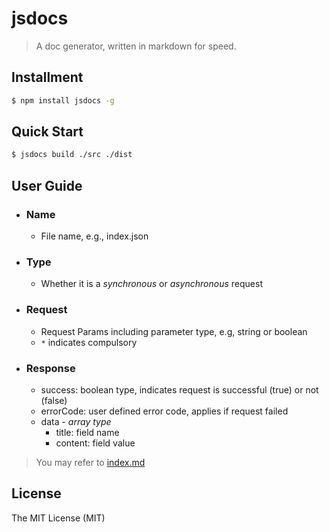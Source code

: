 jsdocs
===

> A doc generator, written in markdown for speed.

## Installment

```bash
$ npm install jsdocs -g
```

## Quick Start

```bash
$ jsdocs build ./src ./dist
```

##  User Guide
* ### Name
	* File name, e.g., index.json

* ### Type
	* Whether it is a *synchronous* or *asynchronous* request

* ### Request
	* Request Params including parameter type, e.g, string or boolean
	* `*` indicates compulsory

* ### Response
	* success: boolean type, indicates request is successful (true) or not (false)
	* errorCode: user defined error code, applies if request failed
	* data - *array type*
		* title: field name
		* content: field value


> You may refer to [index.md](https://raw.githubusercontent.com/xudafeng/jsdocs/master/benchmark/src/index.md)

## License

The MIT License (MIT)
